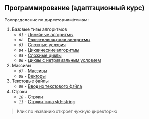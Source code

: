 ## Программирование (адаптационный курс)

Распределение по директориям/темам:
1. Базовые типы алгоритмов
	* _`01`_ - [Линейные алгоритмы](./01)
	* _`02`_ - [Разветвляющиеся алгоритмы](./02)
	* _`03`_ - [Сложные условия](./03)
	* _`04`_ - [Циклические алгоритмы](./04)
	* _`05`_ - [Сложные циклы](./05)
	* _`06`_ - [Циклы с нетривиальным условием](./06)
2. Массивы
	* _`07`_ - [Массивы](./07)
	* _`08`_ - [Векторы](./08)
3. Текстовые файлы
	* _`09`_ - [Ввод из текстового файла](./9)
4. Строки
	* _`10`_ - [Строки](./10)
	* _`11`_ - [Строки типа std::string](./11)

> Клик по названию откроет нужную директорию